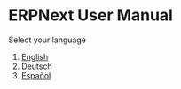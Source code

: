 # ERPNext User Manual

Select your language

1. [English]({{docs_base_url}}/user/manual/en)
1. [Deutsch]({{docs_base_url}}/user/manual/de)
1. [Español]({{docs_base_url}}/user/manual/es)